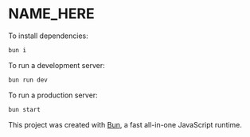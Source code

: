 # NAME_HERE

To install dependencies:

```bash
bun i
```

To run a development server:

```bash
bun run dev
```

To run a production server:

```bash
bun start
```

This project was created with [Bun](https://bun.sh), a fast all-in-one JavaScript runtime.
